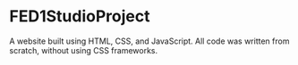 # FED1StudioProject
A website built using HTML, CSS, and JavaScript. All code was written from scratch, without using CSS frameworks.
